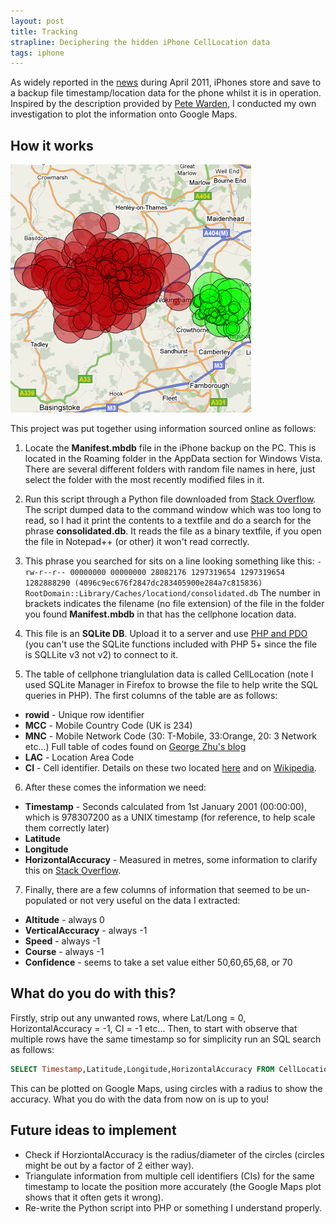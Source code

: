 ```yaml
---
layout: post
title: Tracking
strapline: Deciphering the hidden iPhone CellLocation data
tags: iphone
---
```


As widely reported in the [news](http://www.bbc.co.uk/news/technology-13145562) during April 2011, iPhones store and save to a backup file timestamp/location data for the phone whilst it is in operation. Inspired by the description provided by [Pete Warden](http://petewarden.github.com/iPhoneTracker/), I conducted my own investigation to plot the information onto Google Maps.

## How it works ##

![Example output](/images/posts/Tracking/map_demo.png)

This project was put together using information sourced online as follows:

1. Locate the **Manifest.mbdb** file in the iPhone backup on the PC. This is located in the Roaming folder in the AppData section for Windows Vista. There are several different folders with random file names in here, just select the folder with the most recently modified files in it.

2. Run this script through a Python file downloaded from [Stack Overflow](http://stackoverflow.com/questions/3085153/how-to-parse-the-manifest-mbdb-file-in-an-ios-4-0-itunes-backup). The script dumped data to the command window which was too long to read, so I had it print the contents to a textfile and do a search for the phrase **consolidated.db**. It reads the file as a binary textfile, if you open the file in Notepad++ (or other) it won't read correctly.

3. This phrase you searched for sits on a line looking something like this:
`-rw-r--r-- 00000000 00000000 28082176 1297319654 1297319654 1282888290 (4096c9ec676f2847dc283405900e284a7c815836) RootDomain::Library/Caches/locationd/consolidated.db`
The number in brackets indicates the filename (no file extension) of the file in the folder you found **Manifest.mbdb** in that has the cellphone location data.

4. This file is an **SQLite DB**. Upload it to a server and use [PHP and PDO](http://henryranch.net/software/ease-into-sqlite-3-with-php-and-pdo/) (you can't use the SQLite functions included with PHP 5+ since the file is SQLLite v3 not v2) to connect to it.

5. The table of cellphone trianglulation data is called CellLocation (note I used SQLite Manager in Firefox to browse the file to help write the SQL queries in PHP). The first columns of the table are as follows:
  * **rowid** - Unique row identifier
  * **MCC** - Mobile Country Code (UK is 234)
  * **MNC** - Mobile Network Code (30: T-Mobile, 33:Orange, 20: 3 Network etc...) Full table of codes found on [George Zhu's blog](http://george.insideiphone.com/wp-content/uploads/2007/12/mcc-and-mnc-codes.pdf)
  * **LAC** - Location Area Code
  * **CI** - Cell identifier. Details on these two located [here](http://designfest.acm.org/Problems/CellKeeper/CellKeeper_96.htm) and on [Wikipedia](http://en.wikipedia.org/wiki/Mobility_management).

6. After these comes the information we need:
  * **Timestamp** - Seconds calculated from 1st January 2001 (00:00:00), which is 978307200 as a UNIX timestamp (for reference, to help scale them correctly later)
  * **Latitude**
  * **Longitude**
  * **HorizontalAccuracy** - Measured in metres, some information to clarify this on [Stack Overflow](http://stackoverflow.com/questions/3672763/typical-time-and-horizontalaccuracy-of-iphone-cllocation-in-practice).

7. Finally, there are a few columns of information that seemed to be un-populated or not very useful on the data I extracted:
  * **Altitude** - always 0
  * **VerticalAccuracy** - always -1
  * **Speed** - always -1
  * **Course** - always -1
  * **Confidence** - seems to take a set value either 50,60,65,68, or 70

## What do you do with this? ##

Firstly, strip out any unwanted rows, where Lat/Long = 0, HorizontalAccuracy = -1, CI = -1 etc... Then, to start with observe that multiple rows have the same timestamp so for simplicity run an SQL search as follows:

``` sql
SELECT Timestamp,Latitude,Longitude,HorizontalAccuracy FROM CellLocation WHERE (CI >= 0) AND (HorizontalAccuracy >= 0) GROUP BY Timestamp ORDER BY HorizontalAccuracy ASC LIMIT 500
```

This can be plotted on Google Maps, using circles with a radius to show the accuracy. What you do with the data from now on is up to you!

## Future ideas to implement ##

* Check if HorziontalAccuracy is the radius/diameter of the circles (circles might be out by a factor of 2 either way).
* Triangulate information from multiple cell identifiers (CIs) for the same timestamp to locate the position more accurately (the Google Maps plot shows that it often gets it wrong).
* Re-write the Python script into PHP or something I understand properly.
